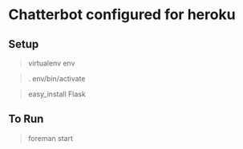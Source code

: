 # Chatterbot configured for heroku

## Setup
>  virtualenv env

>  . env/bin/activate

>  easy_install Flask
   
## To Run   
>  foreman start